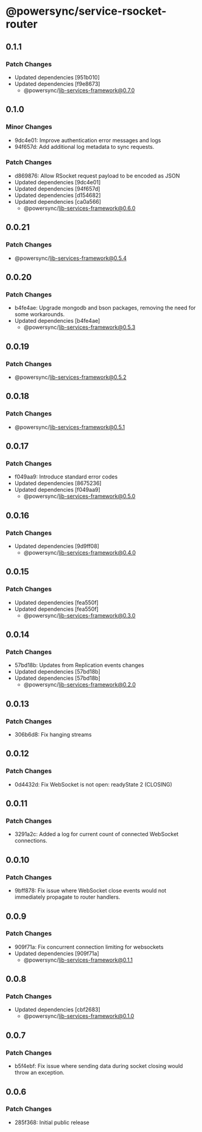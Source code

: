# @powersync/service-rsocket-router

## 0.1.1

### Patch Changes

- Updated dependencies [951b010]
- Updated dependencies [f9e8673]
  - @powersync/lib-services-framework@0.7.0

## 0.1.0

### Minor Changes

- 9dc4e01: Improve authentication error messages and logs
- 94f657d: Add additional log metadata to sync requests.

### Patch Changes

- d869876: Allow RSocket request payload to be encoded as JSON
- Updated dependencies [9dc4e01]
- Updated dependencies [94f657d]
- Updated dependencies [d154682]
- Updated dependencies [ca0a566]
  - @powersync/lib-services-framework@0.6.0

## 0.0.21

### Patch Changes

- @powersync/lib-services-framework@0.5.4

## 0.0.20

### Patch Changes

- b4fe4ae: Upgrade mongodb and bson packages, removing the need for some workarounds.
- Updated dependencies [b4fe4ae]
  - @powersync/lib-services-framework@0.5.3

## 0.0.19

### Patch Changes

- @powersync/lib-services-framework@0.5.2

## 0.0.18

### Patch Changes

- @powersync/lib-services-framework@0.5.1

## 0.0.17

### Patch Changes

- f049aa9: Introduce standard error codes
- Updated dependencies [8675236]
- Updated dependencies [f049aa9]
  - @powersync/lib-services-framework@0.5.0

## 0.0.16

### Patch Changes

- Updated dependencies [9d9ff08]
  - @powersync/lib-services-framework@0.4.0

## 0.0.15

### Patch Changes

- Updated dependencies [fea550f]
- Updated dependencies [fea550f]
  - @powersync/lib-services-framework@0.3.0

## 0.0.14

### Patch Changes

- 57bd18b: Updates from Replication events changes
- Updated dependencies [57bd18b]
- Updated dependencies [57bd18b]
  - @powersync/lib-services-framework@0.2.0

## 0.0.13

### Patch Changes

- 306b6d8: Fix hanging streams

## 0.0.12

### Patch Changes

- 0d4432d: Fix WebSocket is not open: readyState 2 (CLOSING)

## 0.0.11

### Patch Changes

- 3291a2c: Added a log for current count of connected WebSocket connections.

## 0.0.10

### Patch Changes

- 9bff878: Fix issue where WebSocket close events would not immediately propagate to router handlers.

## 0.0.9

### Patch Changes

- 909f71a: Fix concurrent connection limiting for websockets
- Updated dependencies [909f71a]
  - @powersync/lib-services-framework@0.1.1

## 0.0.8

### Patch Changes

- Updated dependencies [cbf2683]
  - @powersync/lib-services-framework@0.1.0

## 0.0.7

### Patch Changes

- b5f4ebf: Fix issue where sending data during socket closing would throw an exception.

## 0.0.6

### Patch Changes

- 285f368: Initial public release

